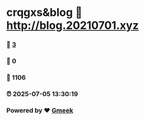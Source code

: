 # crqgxs&blog :link: http://blog.20210701.xyz 
### :page_facing_up: [3](http://blog.20210701.xyz/tag.html) 
### :speech_balloon: 0 
### :hibiscus: 1106 
### :alarm_clock: 2025-07-05 13:30:19 
### Powered by :heart: [Gmeek](https://github.com/Meekdai/Gmeek)
